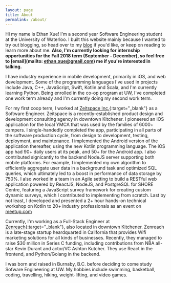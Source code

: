 ```yaml
---
layout: page
title: About
permalink: /about/
---
```


Hi my name is Ethan Xue! I'm a second year Software Engineering student at the University of Waterloo. I built this website mainly because I wanted to try out blogging, so head over to my [blog](/index) if you'd like, or keep on reading to learn more about me. <strong>Also, I'm currently looking for internship opportunities for the Fall 2018 term (September - December), so feel free to [email](mailto: ethan.xue@gmail.com) me if you're interested in talking.</strong>

I have industry experience in mobile development, primarily in iOS, and web development. Some of the programming languages I've used in projects include Java, C++, JavaScript, Swift, Kotlin and Scala, and I'm currently learning Python. Being enrolled in the co-op program at UW, I've completed one work term already and I'm currently doing my second work term.

For my first coop term, I worked at [Zeitspace Inc.](http://zeitspace.com){:target="_blank"} as a Software Engineer. Zeitspace is a recently-established product design and development consulting agency in downtown Kitchener. I pioneered an iOS application for the local YMCA that was used by the families of 6000+ campers. I single-handedly completed the app, participating in all parts of the software production cycle, from design to development, testing, deployment, and maintenance. I implemented the Android version of the application thereafter, using the new Kotlin programming language. The iOS app had 90+ daily users at its peak, and 50+ for the Android app. I also contributed signicantly to the backend NodeJS server supporting both mobile platforms. For example, I implemented my own algorithm to efficiently aggregate user data in a background task and optimized SQL queries, which ultimately led to a boost in performance of data storage by 750%. I also worked in a team in an Agile setting to build a RESTful web application powered by ReactJS, NodeJS, and PostgreSQL for SHORE Centre, featuring a JavaScript survey framework for creating custom dynamic surveys, which I contributed to implementing from scratch. Last by not least, I developed and presented a 2+ hour hands-on technical workshop on Kotlin to 20+ industry professionals as an event on [meetup.com](https://www.meetup.com/Zeitspace/events/242825767/)

Currently, I'm working as a Full-Stack Engineer at [Zenreach](http://zenreach.com){:target="_blank"}, also located in downtown Kitchener. Zenreach is a late-stage startup heardquarted in California that provides Wifi marketing solutions for all kinds of businesses. Recently, they managed to raise $30 million in Series C funding, including contributions from NBA all-star Kevin Durant and actor/VC Ashton Kutcher. They use React in the frontend, and Python/Golang in the backend.

I was born and raised in Burnaby, B.C. before deciding to come study Sofware Engineering at UW. My hobbies include swimming, basketball, coding, travelling, hiking, weight-lifting, and video games.